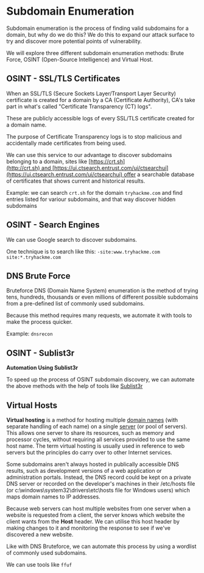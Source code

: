 # Subdomain Enumeration

Subdomain enumeration is the process of finding valid subdomains for a domain, but why do we do this? We do this to expand our attack surface to try and discover more potential points of vulnerability.  
  
We will explore three different subdomain enumeration methods: Brute Force, OSINT (Open-Source Intelligence) and Virtual Host.

## OSINT - SSL/TLS Certificates

When an SSL/TLS (Secure Sockets Layer/Transport Layer Security) certificate is created for a domain by a CA (Certificate Authority), CA's take part in what's called "Certificate Transparency (CT) logs". 

These are publicly accessible logs of every SSL/TLS certificate created for a domain name. 

The purpose of Certificate Transparency logs is to stop malicious and accidentally made certificates from being used. 

We can use this service to our advantage to discover subdomains belonging to a domain, sites like [https://crt.sh](http://crt.sh) and [https://ui.ctsearch.entrust.com/ui/ctsearchui](https://ui.ctsearch.entrust.com/ui/ctsearchui) offer a searchable database of certificates that shows current and historical results.

Example: we can search `crt.sh` for the domain `tryhackme.com` and find entries listed for variour subdomains, and that way discover hidden subdomains

## OSINT - Search Engines

We can use Google search to discover subdomains. 

One technique is to search like this: `-site:www.tryhackme.com site:*.tryhackme.com`


## DNS Brute Force

Bruteforce DNS (Domain Name System) enumeration is the method of trying tens, hundreds, thousands or even millions of different possible subdomains from a pre-defined list of commonly used subdomains. 

Because this method requires many requests, we automate it with tools to make the process quicker.

Example: `dnsrecon`


## OSINT - Sublist3r

**Automation Using Sublist3r**

To speed up the process of OSINT subdomain discovery, we can automate the above methods with the help of tools like [Sublist3r](https://github.com/aboul3la/Sublist3r) 

## Virtual Hosts

**Virtual hosting** is a method for hosting multiple [domain names](https://en.wikipedia.org/wiki/Domain_name "Domain name") (with separate handling of each name) on a single [server](https://en.wikipedia.org/wiki/Server_%28computing%29 "Server (computing)") (or pool of servers). This allows one server to share its resources, such as memory and processor cycles, without requiring all services provided to use the same host name. The term virtual hosting is usually used in reference to web servers but the principles do carry over to other Internet services.

Some subdomains aren't always hosted in publically accessible DNS results, such as development versions of a web application or administration portals. Instead, the DNS record could be kept on a private DNS server or recorded on the developer's machines in their /etc/hosts file (or c:\\windows\\system32\\drivers\\etc\\hosts file for Windows users) which maps domain names to IP addresses. 

Because web servers can host multiple websites from one server when a website is requested from a client, the server knows which website the client wants from the **Host** header. We can utilise this host header by making changes to it and monitoring the response to see if we've discovered a new website.

Like with DNS Bruteforce, we can automate this process by using a wordlist of commonly used subdomains.

We can use tools like `ffuf`